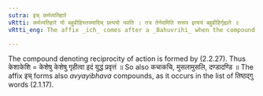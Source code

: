 ```yaml
---
sutra: इच् कर्मव्यतिहारे
vRtti: कर्मव्यतिहारे यो बहुव्रीहिस्तस्मादिच् प्रत्ययो भवति । तत्र तेनेदमिति सरूप इत्ययं बहुव्रीहिर्गृह्यते ॥
vRtti_eng: The affix _ich_ comes after a _Bahuvrihi_ when the compound denotes the reciprocity of an action.

---
```

The compound denoting reciprocity of action is formed by (2.2.27). Thus केशाकेशि = केशेषु केशेषु गृहीत्वा इदं युद्धं प्रवृत्तं ॥ So also कचाकचि, मुसलामुसलि, दण्डादण्डि ॥ The affix इच् forms also _avyayibhava_ compounds, as it occurs in the list of तिष्ठद्गु  words (2.1.17).